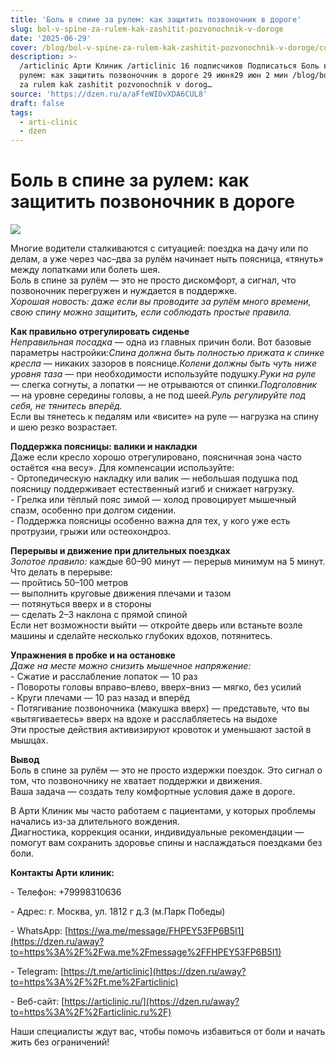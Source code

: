 ```yaml
---
title: 'Боль в спине за рулем: как защитить позвоночник в дороге'
slug: bol-v-spine-za-rulem-kak-zashitit-pozvonochnik-v-doroge
date: '2025-06-29'
cover: /blog/bol-v-spine-za-rulem-kak-zashitit-pozvonochnik-v-doroge/cover.jpg
description: >-
  /articlinic Арти Клиник /articlinic 16 подписчиков Подписаться Боль в спине за
  рулем: как защитить позвоночник в дороге 29 июня29 июн 2 мин /blog/bol v spine
  za rulem kak zashitit pozvonochnik v dorog…
source: 'https://dzen.ru/a/aFfeWIOvXDA6CUL8'
draft: false
tags:
  - arti-clinic
  - dzen
---
```


# Боль в спине за рулем: как защитить позвоночник в дороге

![](/blog/bol-v-spine-za-rulem-kak-zashitit-pozvonochnik-v-doroge/img-0.jpg)

Многие водители сталкиваются с ситуацией: поездка на дачу или по делам, а уже через час–два за рулём начинает ныть поясница, «тянуть» между лопатками или болеть шея.  
Боль в спине за рулём — это не просто дискомфорт, а сигнал, что позвоночник перегружен и нуждается в поддержке.  
_Хорошая новость: даже если вы проводите за рулём много времени, свою спину можно защитить, если соблюдать простые правила._  
  
**Как правильно отрегулировать сиденье**  
_Неправильная посадка_ — одна из главных причин боли. Вот базовые параметры настройки:_Спина должна быть полностью прижата к спинке кресла_ — никаких зазоров в пояснице._Колени должны быть чуть ниже уровня таза_ — при необходимости используйте подушку._Руки на руле_ — слегка согнуты, а лопатки — не отрываются от спинки._Подголовник_ — на уровне середины головы, а не под шеей._Руль регулируйте под себя, не тянитесь вперёд._  
Если вы тянетесь к педалям или «висите» на руле — нагрузка на спину и шею резко возрастает.  
  
**Поддержка поясницы: валики и накладки**  
Даже если кресло хорошо отрегулировано, поясничная зона часто остаётся «на весу». Для компенсации используйте:  
\- Ортопедическую накладку или валик — небольшая подушка под поясницу поддерживает естественный изгиб и снижает нагрузку.  
\- Грелка или тёплый пояс зимой — холод провоцирует мышечный спазм, особенно при долгом сидении.  
\- Поддержка поясницы особенно важна для тех, у кого уже есть протрузии, грыжи или остеохондроз.  
  
**Перерывы и движение при длительных поездках**  
_Золотое правило:_ каждые 60–90 минут — перерыв минимум на 5 минут.  
Что делать в перерыве:  
— пройтись 50–100 метров  
— выполнить круговые движения плечами и тазом  
— потянуться вверх и в стороны  
— сделать 2–3 наклона с прямой спиной  
Если нет возможности выйти — откройте дверь или встаньте возле машины и сделайте несколько глубоких вдохов, потянитесь.  
  
**Упражнения в пробке и на остановке**  
_Даже на месте можно снизить мышечное напряжение:_  
\- Сжатие и расслабление лопаток — 10 раз  
\- Повороты головы вправо–влево, вверх–вниз — мягко, без усилий  
\- Круги плечами — 10 раз назад и вперёд  
\- Потягивание позвоночника (макушка вверх) — представьте, что вы «вытягиваетесь» вверх на вдохе и расслабляетесь на выдохе  
Эти простые действия активизируют кровоток и уменьшают застой в мышцах.  
  
**Вывод**  
Боль в спине за рулём — это не просто издержки поездок. Это сигнал о том, что позвоночнику не хватает поддержки и движения.  
Ваша задача — создать телу комфортные условия даже в дороге.  
  
В Арти Клиник мы часто работаем с пациентами, у которых проблемы начались из-за длительного вождения.  
Диагностика, коррекция осанки, индивидуальные рекомендации — помогут вам сохранить здоровье спины и наслаждаться поездками без боли.  

**Контакты Арти клиник:**

\- Телефон: +79998310636

\- Адрес: г. Москва, ул. 1812 г д.3 (м.Парк Победы)

\- WhatsApp: [https://wa.me/message/FHPEY53FP6B5I1](https://dzen.ru/away?to=https%3A%2F%2Fwa.me%2Fmessage%2FFHPEY53FP6B5I1)

\- Telegram: [https://t.me/articlinic](https://dzen.ru/away?to=https%3A%2F%2Ft.me%2Farticlinic)

\- Веб-сайт: [https://articlinic.ru/](https://dzen.ru/away?to=https%3A%2F%2Farticlinic.ru%2F)

Наши специалисты ждут вас, чтобы помочь избавиться от боли и начать жить без ограничений!